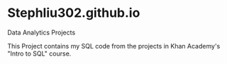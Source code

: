 # Stephliu302.github.io
Data Analytics Projects

This Project contains my SQL code from the projects in Khan Academy's "Intro to SQL" course. 



